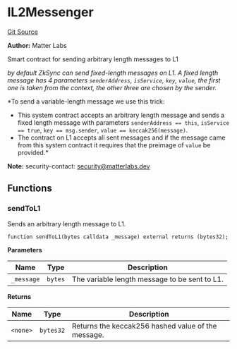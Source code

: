 # IL2Messenger
[Git Source](https://github.com/matter-labs/zksync-contracts/blob/a1506a91fd7e3b73aa6fe10caf12e32f39e26211/contracts/l1-contracts/common/L2ContractAddresses.sol)

**Author:**
Matter Labs

Smart contract for sending arbitrary length messages to L1

*by default ZkSync can send fixed-length messages on L1.
A fixed length message has 4 parameters `senderAddress`, `isService`, `key`, `value`,
the first one is taken from the context, the other three are chosen by the sender.*

*To send a variable-length message we use this trick:
- This system contract accepts an arbitrary length message and sends a fixed length message with
parameters `senderAddress == this`, `isService == true`, `key == msg.sender`, `value == keccak256(message)`.
- The contract on L1 accepts all sent messages and if the message came from this system contract
it requires that the preimage of `value` be provided.*

**Note:**
security-contact: security@matterlabs.dev


## Functions
### sendToL1

Sends an arbitrary length message to L1.


```solidity
function sendToL1(bytes calldata _message) external returns (bytes32);
```
**Parameters**

|Name|Type|Description|
|----|----|-----------|
|`_message`|`bytes`|The variable length message to be sent to L1.|

**Returns**

|Name|Type|Description|
|----|----|-----------|
|`<none>`|`bytes32`|Returns the keccak256 hashed value of the message.|


